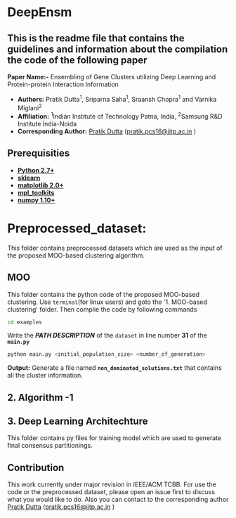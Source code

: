# DeepEnsm


## This is the readme file that contains the guidelines and information about the compilation the code of the following paper

**Paper Name:-** Ensembling of Gene Clusters utilizing Deep Learning and Protein-protein Interaction Information
* **Authors:** Pratik Dutta<sup>1</sup>, Sriparna Saha<sup>1</sup>, Sraansh Chopra<sup>1</sup> and Varnika Miglani<sup>2</sup>
* **Affiliation:** <sup>1</sup>Indian Institute of Technology Patna, India, <sup>2</sup>Samsung R&D Institute India-Noida
* **Corresponding Author:** [Pratik Dutta](http://www.iitp.ac.in/~pratik.pcs16/) (pratik.pcs16@iitp.ac.in ) 




## Prerequisities
* **[Python 2.7+](https://www.python.org/downloads/release/python-2713/)**
* **[sklearn](https://scikit-learn.org/stable/install.html)**
* **[matplotlib 2.0+](https://matplotlib.org/users/installing.html)**
* **[mpl_toolkits](https://matplotlib.org/2.0.2/mpl_toolkits/index.html)**
* **[numpy 1.10+](https://pypi.org/project/numpy/)**

# **Preprocessed_dataset**: 
This folder contains preprocessed datasets which are used as the input of the proposed MOO-based clustering algorithm.   


## MOO

This folder contains the python code of the proposed MOO-based clustering. Use `terminal`(for linux users) and goto the '1. MOO-based clustering' folder. Then complie the code by following commands

```bash
cd examples
```
Write the **_PATH DESCRIPTION_** of the `dataset` in line number **31** of the **`main.py`**


```bash
python main.py <initial_population_size> <number_of_generation>
```

**Output:** Generate a file named **`non_dominated_solutions.txt`** that contains all the cluster information.


## 2. Algorithm -1 

## 3. Deep Learning Architechture
This folder contains py files for training model which are used to generate final consensus partitionings.


## Contribution

This work currently under major revision in IEEE/ACM TCBB. For use the code or the preprocessed dataset, please open an issue first to discuss what you would like to do. Also you can contact to the corresponding author [Pratik Dutta](http://www.iitp.ac.in/~pratik.pcs16/) (pratik.pcs16@iitp.ac.in ) 
